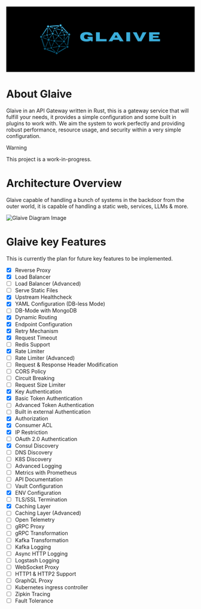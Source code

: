![Glaive Diagram Image](./asset/glaive_logo.png)

# About Glaive

Glaive in an API Gateway written in Rust, this is a gateway service that will fulfill your needs, it provides a simple configuration and some built in plugins to work with.
We aim the system to work perfectly and providing robust performance, resource usage, and security within a very simple configuration.

> [!WARNING]
> This project is a work-in-progress.

# Architecture Overview

Glaive capable of handling a bunch of systems in the backdoor from the outer world, it is capable of handling a static web, services, LLMs & more.

![Glaive Diagram Image](./asset/glaive_diagram.png)

# Glaive key Features

This is currently the plan for future key features to be implemented.

- [x] Reverse Proxy
- [x] Load Balancer
- [ ] Load Balancer (Advanced)
- [ ] Serve Static Files
- [x] Upstream Healthcheck
- [x] YAML Configuration (DB-less Mode)
- [ ] DB-Mode with MongoDB
- [x] Dynamic Routing
- [x] Endpoint Configuration
- [x] Retry Mechanism
- [x] Request Timeout
- [ ] Redis Support
- [x] Rate Limiter
- [ ] Rate Limiter (Advanced)
- [ ] Request & Response Header Modification
- [ ] CORS Policy
- [ ] Circuit Breaking
- [ ] Request Size Limiter
- [x] Key Authentication
- [x] Basic Token Authentication
- [ ] Advanced Token Authentication
- [ ] Built in external Authentication
- [x] Authorization
- [x] Consumer ACL
- [x] IP Restriction
- [ ] OAuth 2.0 Authentication
- [x] Consul Discovery
- [ ] DNS Discovery
- [ ] K8S Discovery
- [ ] Advanced Logging
- [ ] Metrics with Prometheus
- [ ] API Documentation
- [ ] Vault Configuration
- [x] ENV Configuration
- [ ] TLS/SSL Termination
- [x] Caching Layer
- [ ] Caching Layer (Advanced)
- [ ] Open Telemetry
- [ ] gRPC Proxy
- [ ] gRPC Transformation
- [ ] Kafka Transformation
- [ ] Kafka Logging
- [ ] Async HTTP Logging
- [ ] Logstash Logging
- [ ] WebSocket Proxy
- [ ] HTTP1 & HTTP2 Support
- [ ] GraphQL Proxy
- [ ] Kubernetes ingress controller
- [ ] Zipkin Tracing
- [ ] Fault Tolerance